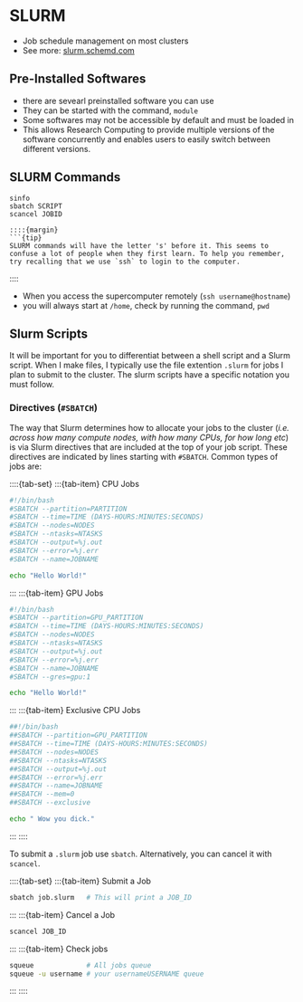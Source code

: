 # SLURM

- Job schedule management on most clusters
- See more: [slurm.schemd.com](https://slurm.schedmd.com/overview.html)

## Pre-Installed Softwares

- there are sevearl preinstalled software you can use
- They can be started with the command, `module`
- Some softwares may not be accessible by default and must be loaded in
- This allows Research Computing to provide multiple versions of the software concurrently and enables users to easily switch between different versions.


## SLURM Commands

```
sinfo
sbatch SCRIPT
scancel JOBID

::::{margin}
```{tip}
SLURM commands will have the letter 's' before it. This seems to confuse a lot of people when they first learn. To help you remember, try recalling that we use `ssh` to login to the computer. 
```
::::

- When you access the supercomputer remotely (`ssh username@hostname`)
- you will always start at `/home`, check by running the command, `pwd`



## Slurm Scripts

It will be important for you to differentiat between a shell script and a Slurm script. When I make files, I typically use the file extention `.slurm` for jobs I plan to submit to the cluster. The slurm scripts have a specific notation you must follow.

### Directives (`#SBATCH`)

The way that Slurm determines how to allocate your jobs to the cluster (*i.e. across how many compute nodes, with how many CPUs, for how long etc*) is via Slurm directives that are included at the top of your job script. These directives are indicated by lines starting with `#SBATCH`. Common types of jobs are:

::::{tab-set} 
:::{tab-item} CPU Jobs
```bash
#!/bin/bash
#SBATCH --partition=PARTITION
#SBATCH --time=TIME (DAYS-HOURS:MINUTES:SECONDS)
#SBATCH --nodes=NODES
#SBATCH --ntasks=NTASKS
#SBATCH --output=%j.out 
#SBATCH --error=%j.err
#SBATCH --name=JOBNAME

echo "Hello World!"

```
:::
:::{tab-item} GPU Jobs
```bash
#!/bin/bash
#SBATCH --partition=GPU_PARTITION
#SBATCH --time=TIME (DAYS-HOURS:MINUTES:SECONDS)
#SBATCH --nodes=NODES
#SBATCH --ntasks=NTASKS
#SBATCH --output=%j.out 
#SBATCH --error=%j.err
#SBATCH --name=JOBNAME
#SBATCH --gres=gpu:1

echo "Hello World!"

```
:::
:::{tab-item} Exclusive CPU Jobs
```bash
##!/bin/bash
##SBATCH --partition=GPU_PARTITION
##SBATCH --time=TIME (DAYS-HOURS:MINUTES:SECONDS)
##SBATCH --nodes=NODES
##SBATCH --ntasks=NTASKS
##SBATCH --output=%j.out 
##SBATCH --error=%j.err
##SBATCH --name=JOBNAME
##SBATCH --mem=0
##SBATCH --exclusive

echo " Wow you dick."

```
:::
::::

To submit a `.slurm` job use `sbatch`. Alternatively, you can cancel it with `scancel`.

::::{tab-set}
:::{tab-item} Submit a Job
```bash
sbatch job.slurm   # This will print a JOB_ID
```
:::
:::{tab-item} Cancel a Job
```bash
scancel JOB_ID
```
:::
:::{tab-item} Check jobs
```bash
squeue             # All jobs queue
squeue -u username # your usernameUSERNAME queue
```
:::
::::
